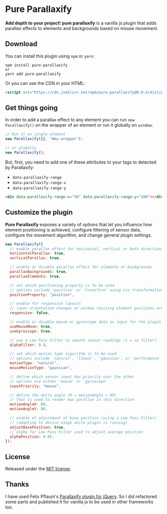 # Pure Parallaxify

**Add depth to your project!**
**pure parallaxify** is a vanilla js plugin that adds parallax effects to elements and backgrounds based on mouse movement.

## Download

You can install this plugin using `npm` or `yarn`:

```
npm install pure-parallaxify
or
yarn add pure-parallaxify
```

Or you can use the CDN in your HTML:

```html
<script src="https://cdn.jsdelivr.net/npm/pure-parallaxify@0.0.4/dist/pure.parallaxify.js"></script>
```

## Get things going

In order to add a parallax effect to any element you can run `new Parallaxify()` on the wrapper of an element or run it globally on `window`:

```js
// Run it on single element
new Parallaxify({}, "#my-wrapper");

// or globally
new Parallaxify();
```

But, first, you need to add one of these attributes to your tags to detected by Parallaxify:

- `data-parallaxify-range`
- `data-parallaxify-range-x`
- `data-parallaxify-range-y`

```html
<div data-parallaxify-range-x="50" data-parallaxify-range-y="100"></div>
```

## Customize the plugin

**Pure Parallaxify** exposes a variety of options that let you influence how element positioning is achieved, configure filtering of sensor data, configure the movement algorithm, and change general plugin settings.

```js
new Parallaxify({
  // enable parallax effect for horizontal, vertical or both directions
  horizontalParallax: true,
  verticalParallax: true,

  // enable or disable parallax effect for elements or backgrounds
  parallaxBackgrounds: true,
  parallaxElements: true,

  // set which positioning property is to be used
  // options include 'position' or 'transform' using css transformations
  positionProperty: "position",

  // enable for responsive layouts
  // (upon orientation changes or window resizing element positions are reevaluated
  responsive: false,

  // enable or disable mouse or gyroscope data as input for the plugin
  useMouseMove: true,
  useGyroscope: true,

  // use a Low Pass Filter to smooth sensor readings (1 = no filter)
  alphaFilter: 0.9,

  // set which motion type algorithm is to be used
  // options include 'natural', 'linear', 'gaussian', or 'performance'
  motionType: "natural",
  mouseMotionType: "gaussian",

  // define which sensor input has priority over the other
  // options are either 'mouse' or 'gyroscope'
  inputPriority: "mouse",

  // define the delta angle (0 < motionAngle < 90)
  // that is used to render max parallax in this direction
  motionAngleX: 80,
  motionAngleY: 80,

  // enable of adjustment of base position (using a Low Pass Filter)
  // (adapting to device usage while plugin is running)
  adjustBasePosition: true,
  // alpha for Low Pass Filter used to adjust average position
  alphaPosition: 0.05,
});
```

## License

Released under the [MIT license](https://mit-license.org).

## Thanks

I have used Felix Pflaum's [Parallaxify plugin for jQuery](https://github.com/hwthorn/parallaxify). So I did refactored some parts and published it for vanilla js to be used in other frameworks too.
